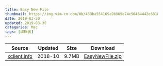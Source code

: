 ```yaml
---
title: Easy New File
thumbnail: https://img.vim-cn.com/0b/433ba554169a9b865e74c50464442e6818a29e.png
date: 2019-03-30
updated: 2019-03-30
categories: Mac
tags: [编辑器]
---
```


| Source | Updated | Size | Download |
| ------ | ------- | -------- | -------- |
| <div class="unknown">[xclient.info](http://xclient.info)</div> | 2018-10 | 9.7MB | [EasyNewFile.zip](https://img.vim-cn.com/af/265958eb6247030145ba387d8b05ffdb20f221.zip) |
